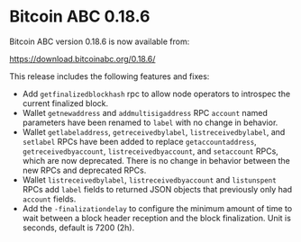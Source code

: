 Bitcoin ABC 0.18.6
==================

Bitcoin ABC version 0.18.6 is now available from:

  <https://download.bitcoinabc.org/0.18.6/>

This release includes the following features and fixes:

 - Add `getfinalizedblockhash` rpc to allow node operators to introspec
 the current finalized block.
 - Wallet `getnewaddress` and `addmultisigaddress` RPC `account` named
   parameters have been renamed to `label` with no change in behavior.
 - Wallet `getlabeladdress`, `getreceivedbylabel`, `listreceivedbylabel`, and
   `setlabel` RPCs have been added to replace `getaccountaddress`,
   `getreceivedbyaccount`, `listreceivedbyaccount`, and `setaccount` RPCs,
   which are now deprecated. There is no change in behavior between the
   new RPCs and deprecated RPCs.
 - Wallet `listreceivedbylabel`, `listreceivedbyaccount` and `listunspent` RPCs
   add `label` fields to returned JSON objects that previously only had
   `account` fields.
 - Add the `-finalizationdelay` to configure the minimum amount of time to wait
   between a block header reception and the block finalization. Unit is seconds,
   default is 7200 (2h).
